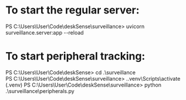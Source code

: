 # To start the regular server:

PS C:\Users\User\Code\deskSense\surveillance> uvicorn surveillance.server:app --reload

# To start peripheral tracking:

PS C:\Users\User\Code\deskSense> cd .\surveillance\
PS C:\Users\User\Code\deskSense\surveillance> .\.venv\Scripts\activate
(.venv) PS C:\Users\User\Code\deskSense\surveillance> python .\surveillance\peripherals.py
